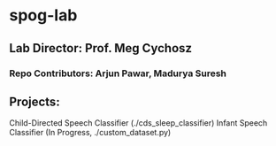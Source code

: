 # spog-lab

## Lab Director: Prof. Meg Cychosz
### Repo Contributors: Arjun Pawar, Madurya Suresh

## Projects:
Child-Directed Speech Classifier (./cds_sleep_classifier)
Infant Speech Classifier (In Progress, ./custom_dataset.py)
